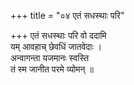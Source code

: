 +++
title = "०४ एतं सधस्थाः परि"

+++
एतं सधस्थाः परि वो ददामि  
यम् आवहाच् छेवधिं जातवेदाः ।  
अन्वागन्ता यजमानः स्वस्ति  
तं स्म जानीत परमे व्योमन् ॥